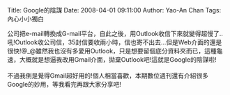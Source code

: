 Title: Google的陰謀
Date: 2008-04-01 09:11:00
Author: Yao-An Chan
Tags: 內心小小獨白


<div class='post'>
公司把e-mail轉換成G-mail平台，自此之後，用Outlook收信下來就變得超慢了..吼!Outlook收公司信，35封信要收兩小時，信也寄不出去...但是Web介面的還是很快!@_@雖然我也沒有多愛用Outlook，只是想要留個底分資料夾而已，這種龜速，大概就是想逼我改用Gmail介面，拋棄Outlook吧!這就是Google的陰謀啦!<br /><br />不過我倒是覺得Gmail超好用的!個人相當喜歡，本期數位週刊還有介紹很多Google的妙用，等我看完再跟大家分享吧!</div>
